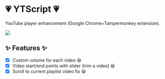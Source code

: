 # :heartpulse: YTScript :heartpulse:
YouTube player enhancement (Google Chrome+Tampermonkey extension).

![](https://michi-at.github.io/img/ytscript.gif)

## :sparkles: Features :sparkles:
- [x] Custom volume for each video :satisfied:
- [x] Video start/end points with slider (trim a video) :satisfied:
- [x] Scroll to current playlist video fix :satisfied:
